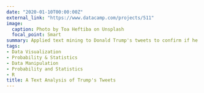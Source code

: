 ```yaml
---
date: "2020-01-10T00:00:00Z"
external_link: "https://www.datacamp.com/projects/511"
image:
  caption: Photo by Toa Heftiba on Unsplash
  focal_point: Smart
summary: Applied text mining to Donald Trump's tweets to confirm if he writes the (angrier) Android half.
tags:
- Data Visualization
- Probability & Statistics
- Data Manipulation
- Probability and Statistics
- R
title: A Text Analysis of Trump's Tweets
---
```


